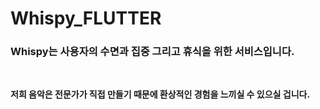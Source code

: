 # Whispy_FLUTTER

### Whispy는 사용자의 수면과 집중 그리고 휴식을 위한 서비스입니다.
<br>

**저희 음악은 전문가가 직접 만들기 때문에 환상적인 경험을 느끼실 수 있으실 겁니다.**
